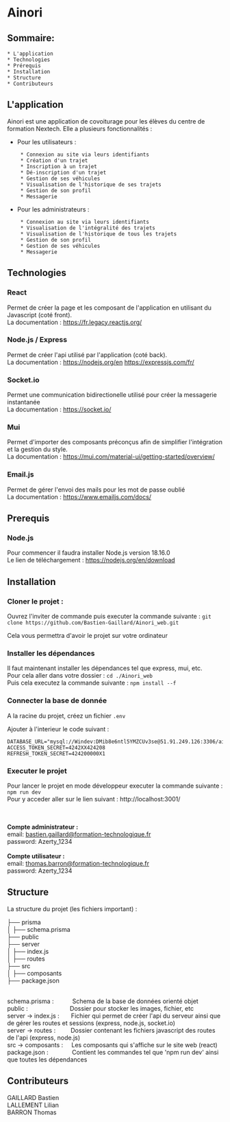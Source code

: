 # Ainori

## Sommaire:

    * L'application
    * Technologies
    * Prérequis
    * Installation
    * Structure
    * Contributeurs
    

## L'application

Ainori est une application de covoiturage pour les élèves du centre de formation Nextech.
Elle a plusieurs fonctionnalités :
   - Pour les utilisateurs :

          * Connexion au site via leurs identifiants
          * Création d'un trajet
          * Inscription à un trajet
          * Dé-inscription d'un trajet
          * Gestion de ses véhicules
          * Visualisation de l'historique de ses trajets
          * Gestion de son profil
          * Messagerie

   - Pour les administrateurs :

          * Connexion au site via leurs identifiants
          * Visualisation de l'intégralité des trajets
          * Visualisation de l'historique de tous les trajets
          * Gestion de son profil
          * Gestion de ses véhicules
          * Messagerie
  
## Technologies
 
### React
Permet de créer la page et les composant de l'application en utilisant du Javascript (coté front).
<br/>La documentation : https://fr.legacy.reactjs.org/
### Node.js / Express
Permet de créer l'api utilisé par l'application (coté back).
<br/>La documentation : https://nodejs.org/en
                   https://expressjs.com/fr/
### Socket.io
Permet une communication bidirectionelle utilisé pour créer la messagerie instantanée
<br/>La documentation : https://socket.io/
### Mui
Permet d'importer des composants préconçus afin de simplifier l'intégration et la gestion du style.
<br/>La documentation : https://mui.com/material-ui/getting-started/overview/
### Email.js
Permet de gérer l'envoi des mails pour les mot de passe oublié 
<br/> La documentation : https://www.emailjs.com/docs/
## Prerequis

### Node.js 
Pour commencer il faudra installer Node.js version 18.16.0 
<br/> Le lien de téléchargement : https://nodejs.org/en/download

## Installation

### Cloner le projet : 

Ouvrez l'inviter de commande puis executer la commande suivante : ```git clone https://github.com/Bastien-Gaillard/Ainori_web.git```

Cela vous permettra d'avoir le projet sur votre ordinateur 

### Installer les dépendances

Il faut maintenant installer les dépendances tel que express, mui, etc.
<br/>Pour cela aller dans votre dossier : ```cd ./Ainori_web```
<br/> Puis cela executez la commande suivante : ```npm install --f```

### Connecter la base de donnée 

A la racine du projet, créez un fichier ```.env```

Ajouter à l'interieur le code suivant : 
<br/>
```
DATABASE_URL="mysql://Windev:DMib8e6ntl5YMZCUv3se@51.91.249.126:3306/ainori"
ACCESS_TOKEN_SECRET=4242XX424208
REFRESH_TOKEN_SECRET=424200000X1
```

### Executer le projet 

Pour lancer le projet en mode développeur executer la commande suivante : ```npm run dev```
<br/>Pour y acceder aller sur le lien suivant : http://localhost:3001/

<br/><br/>
**Compte administrateur :**<br/>
email: bastien.gaillard@formation-technologique.fr <br/>
password: Azerty_1234
<br/><br/>
**Compte utilisateur :**<br/>
email: thomas.barron@formation-technologique.fr <br/>
password: Azerty_1234

## Structure

La structure du projet (les fichiers important) : 

├── prisma                       <br/>
│   ├── schema.prisma            <br/>
├── public                       <br/>
├── server                       <br/>
│   ├── index.js                 <br/>
│   ├── routes                   <br/>
├── src                          <br/>
│   ├── composants               <br/>
├── package.json

<br/>schema.prisma :          &nbsp; &nbsp; &nbsp; &nbsp; &nbsp; Schema de la base de données orienté objet
<br/>public :                 &nbsp; &nbsp; &nbsp;&nbsp; &nbsp; &nbsp; &nbsp; &nbsp; &nbsp; &nbsp; &nbsp;&nbsp; &nbsp; Dossier pour stocker les images, fichier, etc
<br/>server -> index.js :     &nbsp;&nbsp;&nbsp;&nbsp; &nbsp;Fichier qui permet de créer l'api du serveur ainsi que de gérer les routes et sessions (express, node.js, socket.io)
<br/>server -> routes :       &nbsp;&nbsp;&nbsp;&nbsp; &nbsp; &nbsp;Dossier contenant les fichiers javascript des routes de l'api (express, node.js)
<br/>src -> composants :      &nbsp;&nbsp; &nbsp;Les composants qui s'affiche sur le site web (react)
<br/>package.json :           &nbsp; &nbsp; &nbsp; &nbsp; &nbsp; &nbsp; &nbsp;Contient les commandes tel que 'npm run dev' ainsi que toutes les dépendances


## Contributeurs 
  
  GAILLARD Bastien   <br/>
  LALLEMENT Lilian   <br/>
  BARRON Thomas      <br/>
